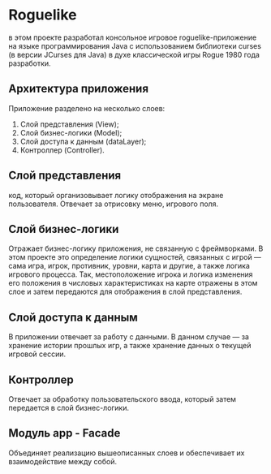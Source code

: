 # Roguelike
в этом проекте разработал консольное игровое roguelike-приложение на языке программирования Java с использованием библиотеки curses (в версии JCurses для Java) в духе классической игры Rogue 1980 года разработки.

## Архитектура приложения
Приложение разделено на несколько слоев:
1. Слой представления (View);
2. Слой бизнес-логики (Model);
3. Слой доступа к данным (dataLayer);
4. Контроллер (Controller).

## Слой представления
код, который организовывает логику отображения на экране пользователя. Отвечает за отрисовку меню, игрового поля.

## Слой бизнес-логики
Отражает бизнес-логику приложения, не связанную с фреймворками. В этом проекте это определение логики сущностей, связанных с игрой — сама игра, игрок, противник, уровни, карта и другие, а также логика игрового процесса. Так, местоположение игрока и логика изменения его положения в числовых характеристиках на карте отражены в этом слое и затем передаются для отображения в слой представления.

## Слой доступа к данным
В приложении отвечает за работу с данными. В данном случае — за хранение истории прошлых игр, а также хранение данных о текущей игровой сессии.

## Контроллер
Отвечает за обработку пользовательского ввода, который затем передается в слой бизнес-логики.

## Модуль app - Facade
Объединяет реализацию вышеописанных слоев и обеспечивает их взаимодействие между собой.